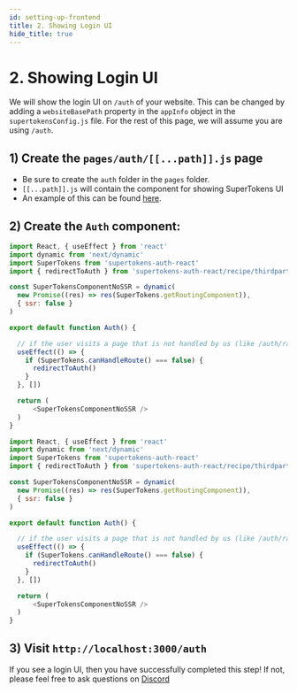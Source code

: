 ```yaml
---
id: setting-up-frontend
title: 2. Showing Login UI
hide_title: true
---
```


# 2. Showing Login UI

We will show the login UI on `/auth` of your website. This can be changed by adding a `websiteBasePath` property in the `appInfo` object in the `supertokensConfig.js` file. For the rest of this page, we will assume you are using `/auth`.

## 1) Create the `pages/auth/[[...path]].js` page
- Be sure to create the `auth` folder in the `pages` folder.
- `[[...path]].js` will contain the component for showing SuperTokens UI
- An example of this can be found [here](https://github.com/supertokens/next.js/blob/canary/examples/with-supertokens/pages/auth/%5B%5B...path%5D%5D.js).

## 2) Create the `Auth` component:

<!--DOCUSAURUS_CODE_TABS-->
<!--pages/auth/[[...path]].js-->
```js
import React, { useEffect } from 'react'
import dynamic from 'next/dynamic'
import SuperTokens from 'supertokens-auth-react'
import { redirectToAuth } from 'supertokens-auth-react/recipe/thirdparty'

const SuperTokensComponentNoSSR = dynamic(
  new Promise((res) => res(SuperTokens.getRoutingComponent)),
  { ssr: false }
)

export default function Auth() {

  // if the user visits a page that is not handled by us (like /auth/random), then we redirect them back to the auth page.
  useEffect(() => {
    if (SuperTokens.canHandleRoute() === false) {
      redirectToAuth()
    }
  }, [])

  return (
      <SuperTokensComponentNoSSR />
  )
}
```
<!--pages/auth/[[...path]].tsx-->
```js
import React, { useEffect } from 'react'
import dynamic from 'next/dynamic'
import SuperTokens from 'supertokens-auth-react'
import { redirectToAuth } from 'supertokens-auth-react/recipe/thirdparty'

const SuperTokensComponentNoSSR = dynamic(
  new Promise((res) => res(SuperTokens.getRoutingComponent)),
  { ssr: false }
)

export default function Auth() {

  // if the user visits a page that is not handled by us (like /auth/random), then we redirect them back to the auth page.
  useEffect(() => {
    if (SuperTokens.canHandleRoute() === false) {
      redirectToAuth()
    }
  }, [])

  return (
      <SuperTokensComponentNoSSR />
  )
}
```

<!--END_DOCUSAURUS_CODE_TABS-->

## 3) Visit `http://localhost:3000/auth`
If you see a login UI, then you have successfully completed this step! If not, please feel free to ask questions on [Discord](https://supertokens.io/discord)
